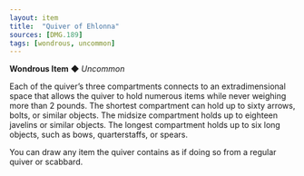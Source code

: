 ```yaml
---
layout: item
title:  "Quiver of Ehlonna"
sources: [DMG.189]
tags: [wondrous, uncommon]
---
```


**Wondrous Item** ◆ *Uncommon*

Each of the quiver’s three compartments connects to an extradimensional space that allows the quiver to hold numerous items while never weighing more than 2 pounds. The shortest compartment can hold up to sixty arrows, bolts, or similar objects. The midsize compartment holds up to eighteen javelins or similar objects. The longest compartment holds up to six long objects, such as bows, quarterstaffs, or spears.

You can draw any item the quiver contains as if doing so from a regular quiver or scabbard.